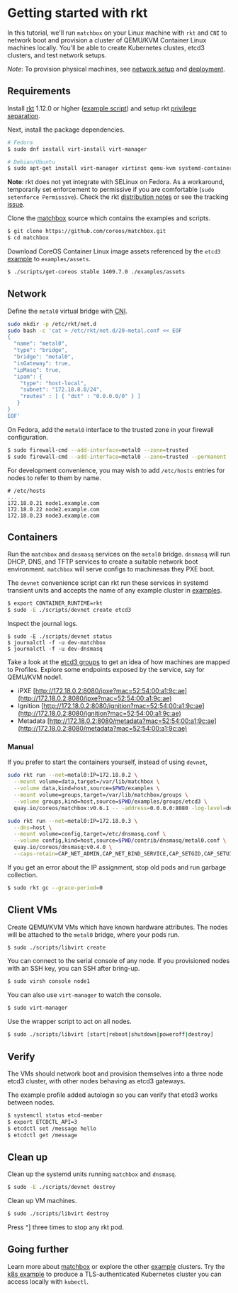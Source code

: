 # Getting started with rkt

In this tutorial, we'll run `matchbox` on your Linux machine with `rkt` and `CNI` to network boot and provision a cluster of QEMU/KVM Container Linux machines locally. You'll be able to create Kubernetes clustes, etcd3 clusters, and test network setups.

*Note*: To provision physical machines, see [network setup](network-setup.md) and [deployment](deployment.md).

## Requirements

Install [rkt](https://coreos.com/rkt/docs/latest/distributions.html) 1.12.0 or higher ([example script](https://github.com/dghubble/phoenix/blob/master/fedora/sources.sh)) and setup rkt [privilege separation](https://coreos.com/rkt/docs/latest/trying-out-rkt.html).

Next, install the package dependencies.

```sh
# Fedora
$ sudo dnf install virt-install virt-manager

# Debian/Ubuntu
$ sudo apt-get install virt-manager virtinst qemu-kvm systemd-container
```

**Note**: rkt does not yet integrate with SELinux on Fedora. As a workaround, temporarily set enforcement to permissive if you are comfortable (`sudo setenforce Permissive`). Check the rkt [distribution notes](https://github.com/coreos/rkt/blob/master/Documentation/distributions.md) or see the tracking [issue](https://github.com/coreos/rkt/issues/1727).

Clone the [matchbox](https://github.com/coreos/matchbox) source which contains the examples and scripts.

```sh
$ git clone https://github.com/coreos/matchbox.git
$ cd matchbox
```

Download CoreOS Container Linux image assets referenced by the `etcd3` [example](../examples) to `examples/assets`.

```sh
$ ./scripts/get-coreos stable 1409.7.0 ./examples/assets
```

## Network

Define the `metal0` virtual bridge with [CNI](https://github.com/appc/cni).

```bash
sudo mkdir -p /etc/rkt/net.d
sudo bash -c 'cat > /etc/rkt/net.d/20-metal.conf << EOF
{
  "name": "metal0",
  "type": "bridge",
  "bridge": "metal0",
  "isGateway": true,
  "ipMasq": true,
  "ipam": {
    "type": "host-local",
    "subnet": "172.18.0.0/24",
    "routes" : [ { "dst" : "0.0.0.0/0" } ]
   }
}
EOF'
```

On Fedora, add the `metal0` interface to the trusted zone in your firewall configuration.

```sh
$ sudo firewall-cmd --add-interface=metal0 --zone=trusted
$ sudo firewall-cmd --add-interface=metal0 --zone=trusted --permanent
```

For development convenience, you may wish to add `/etc/hosts` entries for nodes to refer to them by name.

```
# /etc/hosts
...
172.18.0.21 node1.example.com
172.18.0.22 node2.example.com
172.18.0.23 node3.example.com
```

## Containers

Run the `matchbox` and `dnsmasq` services on the `metal0` bridge. `dnsmasq` will run DHCP, DNS, and TFTP services to create a suitable network boot environment. `matchbox` will serve configs to machinesas they PXE boot.

The `devnet` convenience script can rkt run these services in systemd transient units and accepts the name of any example cluster in [examples](../examples).

```sh
$ export CONTAINER_RUNTIME=rkt
$ sudo -E ./scripts/devnet create etcd3
```

Inspect the journal logs.

```
$ sudo -E ./scripts/devnet status
$ journalctl -f -u dev-matchbox
$ journalctl -f -u dev-dnsmasq
```

Take a look at the [etcd3 groups](../examples/groups/etcd3) to get an idea of how machines are mapped to Profiles. Explore some endpoints exposed by the service, say for QEMU/KVM node1.

* iPXE [http://172.18.0.2:8080/ipxe?mac=52:54:00:a1:9c:ae](http://172.18.0.2:8080/ipxe?mac=52:54:00:a1:9c:ae)
* Ignition [http://172.18.0.2:8080/ignition?mac=52:54:00:a1:9c:ae](http://172.18.0.2:8080/ignition?mac=52:54:00:a1:9c:ae)
* Metadata [http://172.18.0.2:8080/metadata?mac=52:54:00:a1:9c:ae](http://172.18.0.2:8080/metadata?mac=52:54:00:a1:9c:ae)

### Manual

If you prefer to start the containers yourself, instead of using `devnet`,

```sh
sudo rkt run --net=metal0:IP=172.18.0.2 \
  --mount volume=data,target=/var/lib/matchbox \
  --volume data,kind=host,source=$PWD/examples \
  --mount volume=groups,target=/var/lib/matchbox/groups \
  --volume groups,kind=host,source=$PWD/examples/groups/etcd3 \
  quay.io/coreos/matchbox:v0.6.1 -- -address=0.0.0.0:8080 -log-level=debug
```
```sh
sudo rkt run --net=metal0:IP=172.18.0.3 \
  --dns=host \
  --mount volume=config,target=/etc/dnsmasq.conf \
  --volume config,kind=host,source=$PWD/contrib/dnsmasq/metal0.conf \
  quay.io/coreos/dnsmasq:v0.4.0 \
  --caps-retain=CAP_NET_ADMIN,CAP_NET_BIND_SERVICE,CAP_SETGID,CAP_SETUID,CAP_NET_RAW
```

If you get an error about the IP assignment, stop old pods and run garbage collection.

```sh
$ sudo rkt gc --grace-period=0
```

## Client VMs

Create QEMU/KVM VMs which have known hardware attributes. The nodes will be attached to the `metal0` bridge, where your pods run.

```sh
$ sudo ./scripts/libvirt create
```

You can connect to the serial console of any node. If you provisioned nodes with an SSH key, you can SSH after bring-up.

```sh
$ sudo virsh console node1
```

You can also use `virt-manager` to watch the console.

```sh
$ sudo virt-manager
```

Use the wrapper script to act on all nodes.

```sh
$ sudo ./scripts/libvirt [start|reboot|shutdown|poweroff|destroy]
```

## Verify

The VMs should network boot and provision themselves into a three node etcd3 cluster, with other nodes behaving as etcd3 gateways.

The example profile added autologin so you can verify that etcd3 works between nodes.

```sh
$ systemctl status etcd-member
$ export ETCDCTL_API=3
$ etcdctl set /message hello
$ etcdctl get /message
```

## Clean up

Clean up the systemd units running `matchbox` and `dnsmasq`.

```sh
$ sudo -E ./scripts/devnet destroy
```

Clean up VM machines.

```sh
$ sudo ./scripts/libvirt destroy
```

Press ^] three times to stop any rkt pod.

## Going further

Learn more about [matchbox](matchbox.md) or explore the other [example](../examples) clusters. Try the [k8s example](bootkube.md) to produce a TLS-authenticated Kubernetes cluster you can access locally with `kubectl`.

